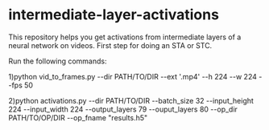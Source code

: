 # intermediate-layer-activations

This repository helps you get activations from intermediate layers of a neural network on videos.
First step for doing an STA or STC.


Run the following commands:

1)python vid_to_frames.py --dir PATH/TO/DIR --ext '.mp4' --h 224 --w 224 --fps 50



2)python activations.py --dir PATH/TO/DIR --batch_size 32 --input_height 224 --input_width 224 --output_layers 79 --ouput_layers 80 --op_dir PATH/TO/OP/DIR --op_fname "results.h5"


    
